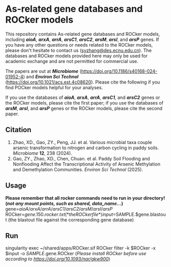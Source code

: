 # As-related gene databases and ROCker models

This repository contains As-related gene databases and ROCker models, including ***aioA***, ***arxA***, ***arrA***, ***arsC1***, ***arsC2***, ***arsM***, ***arsI***, and ***arsP*** genes. If you have any other questions or needs related to the ROCker models, please don't hesitate to contact us (syzhang@des.ecnu.edu.cn). The databases and ROCker models provided here may only be used for academic exchange and are not permitted for commercial use.

The papers are out at ***Microbiome*** (https://doi.org/10.1186/s40168-024-01952-4) and ***Environ Sci Technol*** (https://doi.org/10.1021/acs.est.4c08620). Please cite the following if you find POCker models helpful for your analyses. 

If you use the databases of ***aioA***, ***arxA***, ***arrA***, ***arsC1***, and ***arsC2*** genes or the ROCker models, please cite the first paper; if you use the databases of ***arsM***, ***arsI***, and ***arsP*** genes or the ROCker models, please cite the second paper.

## Citation
1. Zhao, XD., Gao, ZY., Peng, JJ. et al. Various microbial taxa couple arsenic transformation to nitrogen and carbon cycling in paddy soils. *Microbiome* **12**, 238 (2024).
2. Gao, ZY., Zhao, XD., Chen, Chuan. et al. Paddy Soil Flooding and Nonflooding Affect the Transcriptional Activity of Arsenic Methylation and Demethylation Communities. *Environ Sci Technol* (2025).

## Usage 
**Please remember that all rocker commands need to run in your directory! (*not any mount points, such as shared, data_name...*)**      
gene=*aioA*/*arxA*/*arrA*/*arsC1*/*arsC2*/*arsM*/*arsI*/*arsP*     
ROCker=$gene.150.rocker.txt (*the ROCker file*)      
input=$SAMPLE.$gene.blastout (the blastout file against the corresponding gene database)
## Run
singularity exec ~/shared/apps/ROCker.sif ROCker filter -k $ROCker -x $input -o $SAMPLE.$gene.ROCker (*Please install ROCker before use according to https://doi.org/10.1093/nar/gkw900*)
